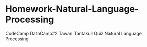 # Homework-Natural-Language-Processing
CodeCamp DataCamp#2 Tawan Tantakull Quiz Natural Language Processing
